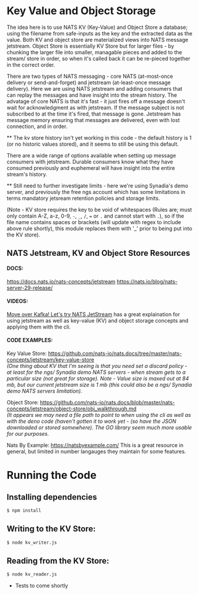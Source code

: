 # Key Value and Object Storage

The idea here is to use NATS KV (Key-Value) and Object Store a database; using the filename from safe-inputs as the key and the extracted data as the value.  Both KV and object store are materialized views into NATS message jetstream. Object Store is essentially KV Store but for larger files - by chunking the larger file into smaller, managable pieces and added to the stream/ store in order, so when it's called back it can be re-pieced together in the correct order.

There are two types of NATS messaging - core NATS (at-most-once delivery or send-and-forget) and jetstream (at-least-once message delivery).  Here we are using NATS jetstream and adding consumers that can replay the messages and have insight into the stream history. The advatage of core NATS is that it's fast - it just fires off a message doesn't wait for acknowledgment as with jetstream.  If the message subject is not subscribed to at the time it's fired, that message is gone. Jetstream has message memory ensuring that messages are delivered, even with lost connection, and in order.

** The kv store history isn't yet working in this code - the default history is 1 (or no historic values stored), and it seems to still be using this default.

There are a wide range of options available when setting up message consumers with jetstream.  Durable consumers know what they have consumed previously and euphemeral will have insight into the entire stream's history.

** Still need to further investigate limits - here we're using Synadia's demo server, and previously the free ngs account which has some limitations in terms mandatory jetsream retention policies and storage limits. 

(Note - KV store requires the key to be void of whitespaces (Rules are; must only contain A-Z, a-z, 0-9, `-`, `_`, `/`, `=` or `.` and cannot start with `.`), so if the file name contains spaces or brackets (will update with regex to include above rule shortly), this module replaces them with '_' prior to being put into the KV store).

## NATS Jetstream, KV and Object Store Resources
#### DOCS: 
https://docs.nats.io/nats-concepts/jetstream
https://nats.io/blog/nats-server-29-release/

#### VIDEOS: 
[Move over Kafka! Let's try NATS JetStream](https://www.youtube.com/watch?v=EJJ2SG-cKyM) has a great explaination for using jetstream as well as key-value (KV) and object storage concepts and applying them with the cli.

#### CODE EXAMPLES:
Key Value Store: https://github.com/nats-io/nats.docs/tree/master/nats-concepts/jetstream/key-value-store  
*(One thing about KV that I'm seeing is that you need set a discard policy - at least for the ngs/ Synadia demo NATS servers - when stream gets to a particular size (not great for storage). Note - Value size is maxed out at 84 mb, but our current jetstream size is 1 mb (this could also be a ngs/ Synadia demo NATS servers limitation).* 

Object Store:
https://github.com/nats-io/nats.docs/blob/master/nats-concepts/jetstream/object-store/obj_walkthrough.md   
*(It appears we may need a file path to point to when using the cli as well as with the deno code (haven't gotten it to work yet - (so have the JSON downloaded or stored somewhere).  The GO library seem much more usable for our purposes.* 

Nats By Example: 
https://natsbyexample.com/  This is a great resource in general, but limited in number langauges they maintain for some features.

# Running the Code

## Installing dependencies

```bash
$ npm install
```

## Writing to the KV Store:

```bash
$ node kv_writer.js
```

## Reading from the KV Store:

```bash
$ node kv_reader.js
```
* Tests to come shortly
